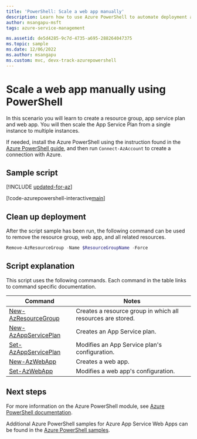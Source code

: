 ```yaml
---
title: 'PowerShell: Scale a web app manually'
description: Learn how to use Azure PowerShell to automate deployment and management of App Service. This sample shows how to scale an app manually.
author: msangapu-msft
tags: azure-service-management

ms.assetid: de5d4285-9c7d-4735-a695-288264047375
ms.topic: sample
ms.date: 12/06/2022
ms.author: msangapu
ms.custom: mvc, devx-track-azurepowershell
---
```


# Scale a web app manually using PowerShell

In this scenario you will learn to create a resource group, app service plan and web app. You will then scale the App Service Plan from a single instance to multiple instances.

If needed, install the Azure PowerShell using the instruction found in the [Azure PowerShell guide](/powershell/azure/), and then run `Connect-AzAccount` to create a connection with Azure.

## Sample script

[!INCLUDE [updated-for-az](~/reusable-content/ce-skilling/azure/includes/updated-for-az.md)]

[!code-azurepowershell-interactive[main](../../../powershell_scripts/app-service/scale-manual/scale-manual.ps1 "Scale a web app manually")]

## Clean up deployment 

After the script sample has been run, the following command can be used to remove the resource group, web app, and all related resources.

```powershell
Remove-AzResourceGroup -Name $ResourceGroupName -Force
```

## Script explanation

This script uses the following commands. Each command in the table links to command specific documentation.

| Command | Notes |
|---|---|
| [New-AzResourceGroup](/powershell/module/az.resources/new-azresourcegroup) | Creates a resource group in which all resources are stored. |
| [New-AzAppServicePlan](/powershell/module/az.websites/new-azappserviceplan) | Creates an App Service plan. |
| [Set-AzAppServicePlan](/powershell/module/az.websites/set-azappserviceplan) | Modifies an App Service plan's configuration. |
| [New-AzWebApp](/powershell/module/az.websites/new-azwebapp) | Creates a web app. |
| [Set-AzWebApp](/powershell/module/az.websites/set-azwebapp) | Modifies a web app's configuration. |

## Next steps

For more information on the Azure PowerShell module, see [Azure PowerShell documentation](/powershell/azure/).

Additional Azure PowerShell samples for Azure App Service Web Apps can be found in the [Azure PowerShell samples](../samples-powershell.md).
